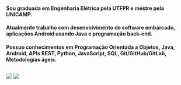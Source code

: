 #### Sou graduada em Engenharia Elétrica pela UTFPR e mestre pela UNICAMP. 
#### Atualmente trabalho com desenvolvimento de software embarcado, aplicações Android usando Java e programação back-end.
#### Possuo conhecimentos em Programação Orientada a Objetos, Java, Android, APIs REST, Python, JavaScript, SQL, Git/GitHub/GitLab, Metodologias ágeis. 

  
##


  
<div> 
  <a href = "mailto:valeriabeserragarcia@gmail.com"><img src="https://img.shields.io/badge/Gmail-D14836?style=for-the-badge&logo=gmail&logoColor=white"></a>
  <a href="https://www.linkedin.com/in/valeriabeserragarcia" target="_blank"><img src="https://img.shields.io/badge/-LinkedIn-%230077B5?style=for-the-badge&logo=linkedin&logoColor=white" target="_blank"></a> 
</div>
